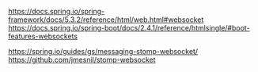 
https://docs.spring.io/spring-framework/docs/5.3.2/reference/html/web.html#websocket  
https://docs.spring.io/spring-boot/docs/2.4.1/reference/htmlsingle/#boot-features-websockets  

https://spring.io/guides/gs/messaging-stomp-websocket/  
https://github.com/jmesnil/stomp-websocket  
